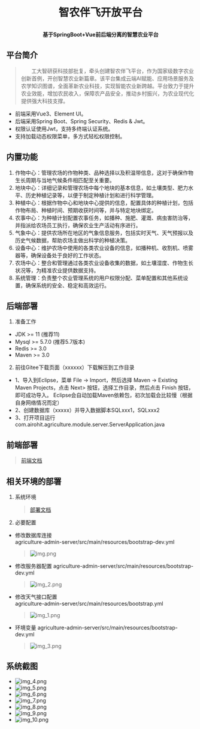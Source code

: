 <h1 align="center" style="margin: 30px 0 30px; font-weight: bold;">智农伴飞开放平台</h1>
<h4 align="center">基于SpringBoot+Vue前后端分离的智慧农业平台</h4>

## 平台简介

>&nbsp;&nbsp;&nbsp;&nbsp;&nbsp;&nbsp;&nbsp;工大智研获科技部批复，牵头创建智农伴飞平台，作为国家级数字农业创新首例，开创智慧农业新篇章。该平台集成云端AI赋能、应用场景服务及农学知识图谱，全面革新农业科技，实现智能农业新跨越。平台致力于提升农业效能，增加农民收入，保障农产品安全，推动乡村振兴，为农业现代化提供强大科技支撑。
* 前端采用Vue3、Element UI。
* 后端采用Spring Boot、Spring Security、Redis & Jwt。
* 权限认证使用Jwt，支持多终端认证系统。
* 支持加载动态权限菜单，多方式轻松权限控制。

## 内置功能

1. 作物中心：管理农场的作物种类、品种选择以及积温带信息，这对于确保作物生长周期与当地气候条件相匹配至关重要。
2. 地块中心：详细记录和管理农场中每个地块的基本信息，如土壤类型、肥力水平、历史种植记录等，以便于制定种植计划和进行科学管理。
3. 种植中心：根据作物中心和地块中心提供的信息，配置具体的种植计划，包括作物布局、种植时间、预期收获时间等，并与特定地块绑定。
4. 农事中心：为种植计划配置农事任务，如播种、施肥、灌溉、病虫害防治等，并指派给农场员工执行，确保农业生产活动有序进行。
5. 气象中心：提供农场所在地区的气象信息服务，包括实时天气、天气预报以及历史气候数据，帮助农场主做出科学的种植决策。
6. 设备中心：维护农场中使用的各类农业设备的信息，如播种机、收割机、喷雾器等，确保设备处于良好的工作状态。
7. 农场中心：整合和管理通过各类农业设备收集的数据，如土壤湿度、作物生长状况等，为精准农业提供数据支持。
8. 系统管理：负责整个农业管理系统的用户权限分配、菜单配置和其他系统设置，确保系统的安全、稳定和高效运行。
## 后端部署
1. 准备工作
* JDK >= 11 (推荐11)
* Mysql >= 5.7.0 (推荐5.7版本)
* Redis >= 3.0
* Maven >= 3.0

2. 前往Gitee下载页面（xxxxxx）下载解压到工作目录
* 1、导入到Eclipse，菜单 File -> Import，然后选择 Maven -> Existing Maven Projects，点击 Next> 按钮，选择工作目录，然后点击 Finish 按钮，即可成功导入。
  Eclipse会自动加载Maven依赖包，初次加载会比较慢（根据自身网络情况而定）
* 2、创建数据库（xxxxx）并导入数据脚本SQLxxx1，SQLxxx2
* 3、打开项目运行com.airohit.agriculture.module.server.ServerApplication.java


## 前端部署
>[前端文档](agriculture-ui/README.md)
## 相关环境的部署

1. 系统环境
   >[部署文档](DEPLOY.md)

2. 必要配置
* 修改数据库连接  
  agriculture-admin-server/src/main/resources/bootstrap-dev.yml
  >![img.png](document-picture/img.png)
* 修改服务器配置
  agriculture-admin-server/src/main/resources/bootstrap-dev.yml
  >![img_2.png](document-picture/img_2.png)
* 修改天气接口配置  
  agriculture-admin-server/src/main/resources/bootstrap.yml
  >![img_1.png](document-picture/img_1.png)
* 环境变量
  agriculture-admin-server/src/main/resources/bootstrap-dev.yml
  >![img_3.png](document-picture/img_3.png)


## 系统截图
* ![img_4.png](document-picture/img_4.png)
* ![img_5.png](document-picture/img_5.png)
* ![img_6.png](document-picture/img_6.png)
* ![img_7.png](document-picture/img_7.png)
* ![img_8.png](document-picture/img_8.png)
* ![img_9.png](document-picture/img_9.png)
* ![img_10.png](document-picture/img_10.png)



















